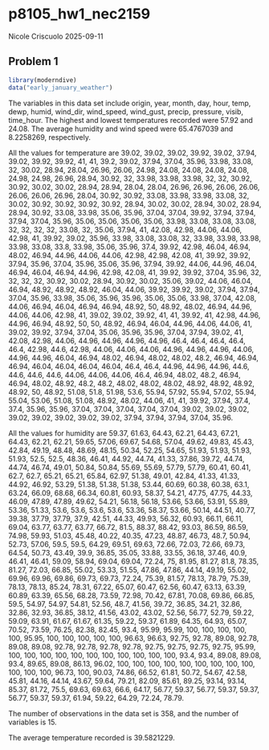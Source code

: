 p8105_hw1_nec2159
================
Nicole Criscuolo
2025-09-11

## Problem 1

``` r
library(moderndive)
data("early_january_weather")
```

The variables in this data set include origin, year, month, day, hour,
temp, dewp, humid, wind_dir, wind_speed, wind_gust, precip, pressure,
visib, time_hour. The highest and lowest temperatures recorded were
57.92 and 24.08. The average humidity and wind speed were 65.4767039 and
8.2258269, respectively.

All the values for temperature are 39.02, 39.02, 39.02, 39.92, 39.02,
37.94, 39.02, 39.92, 39.92, 41, 41, 39.2, 39.02, 37.94, 37.04, 35.96,
33.98, 33.08, 32, 30.02, 28.94, 28.04, 26.96, 26.06, 24.98, 24.08,
24.08, 24.08, 24.08, 24.98, 24.98, 26.96, 28.94, 30.92, 32, 33.98,
33.98, 33.98, 32, 32, 30.92, 30.92, 30.02, 30.02, 28.94, 28.94, 28.04,
28.04, 26.96, 26.96, 26.06, 26.06, 26.06, 26.06, 26.96, 28.04, 30.92,
30.92, 33.08, 33.98, 33.98, 33.08, 32, 30.02, 30.92, 30.92, 30.92,
30.92, 28.94, 30.02, 30.02, 28.94, 30.02, 28.94, 28.94, 30.92, 33.08,
33.98, 35.06, 35.96, 37.04, 37.04, 39.92, 37.94, 37.94, 37.94, 37.04,
35.96, 35.06, 35.06, 35.06, 35.06, 33.98, 33.08, 33.08, 33.08, 32, 32,
32, 32, 33.08, 32, 35.06, 37.94, 41, 42.08, 42.98, 44.06, 44.06, 42.98,
41, 39.92, 39.02, 35.96, 33.98, 33.08, 33.08, 32, 33.98, 33.98, 33.98,
33.98, 33.08, 33.8, 33.98, 35.06, 35.96, 37.4, 39.92, 42.98, 46.04,
46.94, 48.02, 46.94, 44.96, 44.06, 44.06, 42.98, 42.98, 42.08, 41,
39.92, 39.92, 37.94, 35.96, 37.04, 35.96, 35.06, 35.96, 37.94, 39.92,
44.06, 44.96, 46.04, 46.94, 46.04, 46.94, 44.96, 42.98, 42.08, 41,
39.92, 39.92, 37.04, 35.96, 32, 32, 32, 32, 30.92, 30.02, 28.94, 30.92,
30.02, 35.06, 39.02, 44.06, 46.04, 46.94, 48.92, 48.92, 48.92, 46.04,
44.06, 39.92, 39.92, 39.02, 37.94, 37.94, 37.04, 35.96, 33.98, 35.06,
35.96, 35.96, 35.06, 35.06, 33.98, 37.04, 42.08, 44.06, 46.94, 46.04,
46.94, 46.94, 48.92, 50, 48.92, 48.02, 46.94, 44.96, 44.06, 44.06,
42.98, 41, 39.02, 39.02, 39.92, 41, 41, 39.92, 41, 42.98, 44.96, 44.96,
46.94, 48.92, 50, 50, 48.92, 46.94, 46.04, 44.96, 44.06, 44.06, 41,
39.02, 39.92, 37.94, 37.04, 35.06, 35.96, 35.96, 37.04, 37.94, 39.02,
41, 42.08, 42.98, 44.06, 44.96, 44.96, 44.96, 44.96, 46.4, 46.4, 46.4,
46.4, 46.4, 42.98, 44.6, 42.98, 44.06, 44.06, 44.06, 44.96, 44.96,
44.96, 44.06, 44.96, 44.96, 46.04, 46.94, 48.02, 46.94, 48.02, 48.02,
48.2, 46.94, 46.94, 46.94, 46.04, 46.04, 46.04, 46.04, 46.4, 46.4,
44.96, 44.96, 44.96, 44.6, 44.6, 44.6, 44.6, 44.06, 44.06, 44.06, 46.4,
46.94, 48.02, 48.2, 46.94, 46.94, 48.02, 48.92, 48.2, 48.2, 48.02,
48.02, 48.02, 48.92, 48.92, 48.92, 48.92, 50, 48.92, 51.08, 51.8, 51.98,
53.6, 55.94, 57.92, 55.94, 57.02, 55.94, 55.04, 53.06, 51.08, 51.08,
48.92, 48.02, 44.06, 41, 41, 39.92, 37.94, 37.4, 37.4, 35.96, 35.96,
37.04, 37.04, 37.04, 37.04, 37.04, 39.02, 39.02, 39.02, 39.02, 39.02,
39.02, 39.02, 39.02, 37.94, 37.94, 37.94, 37.04, 35.96.

All the values for humidity are 59.37, 61.63, 64.43, 62.21, 64.43,
67.21, 64.43, 62.21, 62.21, 59.65, 57.06, 69.67, 54.68, 57.04, 49.62,
49.83, 45.43, 42.84, 49.19, 48.48, 48.69, 48.15, 50.34, 52.25, 54.65,
51.93, 51.93, 51.93, 51.93, 52.5, 52.5, 48.36, 46.41, 44.92, 44.74,
41.33, 37.86, 39.72, 44.74, 44.74, 46.74, 49.01, 50.84, 50.84, 55.69,
55.69, 57.79, 57.79, 60.41, 60.41, 62.7, 62.7, 65.21, 65.21, 65.84,
62.97, 51.38, 49.01, 42.84, 41.33, 41.33, 44.92, 46.92, 53.29, 51.38,
51.38, 51.38, 53.44, 60.69, 60.38, 60.38, 63.1, 63.24, 66.09, 68.68,
66.34, 60.81, 60.93, 58.37, 54.21, 47.75, 47.75, 44.33, 46.09, 47.89,
47.89, 49.62, 54.21, 56.18, 56.18, 53.66, 53.66, 53.91, 55.89, 53.36,
51.33, 53.6, 53.6, 53.6, 53.6, 53.36, 58.37, 53.66, 50.14, 44.51, 40.77,
39.38, 37.79, 37.79, 37.9, 42.51, 44.33, 49.93, 56.32, 60.93, 66.11,
66.11, 69.04, 63.77, 63.77, 63.77, 66.72, 81.5, 88.37, 88.42, 93.03,
86.59, 86.59, 74.98, 59.93, 51.03, 45.48, 40.22, 40.35, 47.23, 48.87,
46.73, 48.7, 50.94, 52.73, 57.06, 59.5, 59.5, 64.29, 69.51, 69.63,
72.66, 72.03, 72.66, 69.73, 64.54, 50.73, 43.49, 39.9, 36.85, 35.05,
33.88, 33.55, 36.18, 37.46, 40.9, 46.41, 46.41, 59.09, 58.94, 69.04,
69.04, 72.24, 75, 81.95, 81.27, 81.8, 78.35, 81.27, 72.03, 66.85, 55.02,
53.33, 51.55, 47.86, 47.86, 44.14, 49.19, 55.02, 69.96, 69.96, 69.86,
69.73, 69.73, 72.24, 75.39, 81.57, 78.13, 78.79, 75.39, 78.13, 78.13,
85.24, 78.31, 67.22, 65.07, 60.47, 62.56, 60.47, 63.13, 63.39, 60.89,
63.39, 65.56, 68.28, 73.59, 72.98, 70.42, 67.81, 70.08, 69.86, 66.85,
59.5, 54.97, 54.97, 54.81, 52.56, 48.7, 41.56, 39.72, 36.85, 34.21,
32.86, 32.86, 32.93, 36.85, 38.12, 41.56, 43.02, 43.02, 52.56, 56.77,
52.79, 59.22, 59.09, 63.91, 61.67, 61.67, 61.35, 59.22, 59.37, 61.89,
64.35, 64.93, 65.07, 70.52, 73.59, 76.25, 82.38, 82.45, 93.4, 95.99,
95.99, 100, 100, 100, 100, 100, 95.95, 100, 100, 100, 100, 100, 96.63,
96.63, 92.75, 92.78, 89.08, 92.78, 89.08, 89.08, 92.78, 92.78, 92.78,
92.78, 92.75, 92.75, 92.75, 92.75, 95.99, 100, 100, 100, 100, 100, 100,
100, 100, 100, 100, 100, 93.4, 93.4, 89.08, 89.08, 93.4, 89.65, 89.08,
86.13, 96.02, 100, 100, 100, 100, 100, 100, 100, 100, 100, 100, 100,
100, 96.73, 100, 90.03, 74.86, 66.52, 61.81, 50.72, 54.67, 42.58, 45.81,
44.16, 44.14, 43.67, 59.64, 79.21, 82.09, 85.61, 89.25, 93.14, 93.14,
85.37, 81.72, 75.5, 69.63, 69.63, 66.6, 64.17, 56.77, 59.37, 56.77,
59.37, 59.37, 56.77, 59.37, 59.37, 61.94, 59.22, 64.29, 72.24, 78.79.

The number of observations in the data set is 358, and the number of
variables is 15.

The average temperature recorded is 39.5821229.
